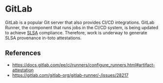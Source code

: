 # GitLab

GitLab is a popular Git server that also provides CI/CD integrations. GitLab
Runner, the component that runs jobs in the CI/CD system, is being updated to
achieve [SLSA](../slsa/README.md) compliance. Therefore, work is underway to
generate SLSA provenance in-toto attestations.

## References

* https://docs.gitlab.com/ee/ci/runners/configure_runners.html#artifact-attestation
* https://gitlab.com/gitlab-org/gitlab-runner/-/issues/28217
